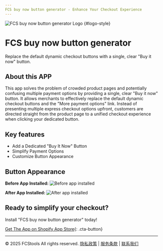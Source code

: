 ```yaml
---
FCS buy now button generator - Enhance Your Checkout Experience
---
```


![FCS buy now button generator Logo](images/applogo.png) {#logo-style} <!-- 你可能需要用 CSS 来控制这个 logo 的样式 -->

# FCS buy now button generator
Replace the default dynamic checkout buttons with a single, clear "Buy it now" button.

## About this APP
This app solves the problem of crowded product pages and potentially confusing multiple payment options by providing a single, clear "Buy it now" button. It allows merchants to effectively replace the default dynamic checkout buttons and the "More payment options" link. Instead of presenting multiple express checkout options upfront, customers are directed straight from the product page to a unified checkout experience when clicking your dedicated button.

## Key features
* Add a Dedicated "Buy It Now" Button
* Simplify Payment Options
* Customize Button Appearance

## Button Appearance
**Before App Installed:**
![Before app installed](images/before.png)

**After App Installed:**
![After app installed](images/after.png)

## Ready to simplify your checkout?
Install "FCS buy now button generator" today!

[Get The App on Shopify App Store](【你的APP在Shopify应用商店的链接】){: .cta-button} <!-- 你可能需要为 .cta-button 在主题的 CSS 或自定义 CSS 中添加样式 -->

---
© 2025 FCStools All rights reserved.
[隐私政策](【你的隐私政策页面链接】) | [服务条款](【你的服务条款页面链接】) | [联系我们](【你的联系方式或支持页面链接】)

